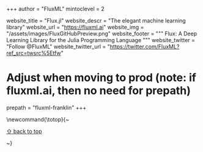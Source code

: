 +++
author = "FluxML"
mintoclevel = 2

website_title = "Flux.jl"
website_descr = "The elegant machine learning library"
website_url = "https://fluxml.ai"
website_img = "/assets/images/FluxGitHubPreview.png"
website_footer = """
  Flux: A Deep Learning Library for the Julia Programming Language
  """
website_twitter = "Follow @FluxML"
website_twitter_url = "https://twitter.com/FluxML?ref_src=twsrc%5Etfw"

# Adjust when moving to prod (note: if fluxml.ai, then no need for prepath)
prepath = "fluxml-franklin"
+++

\newcommand{\totop}{~~~<p><a href="#top">⇧ back to top</a></p>~~~}
